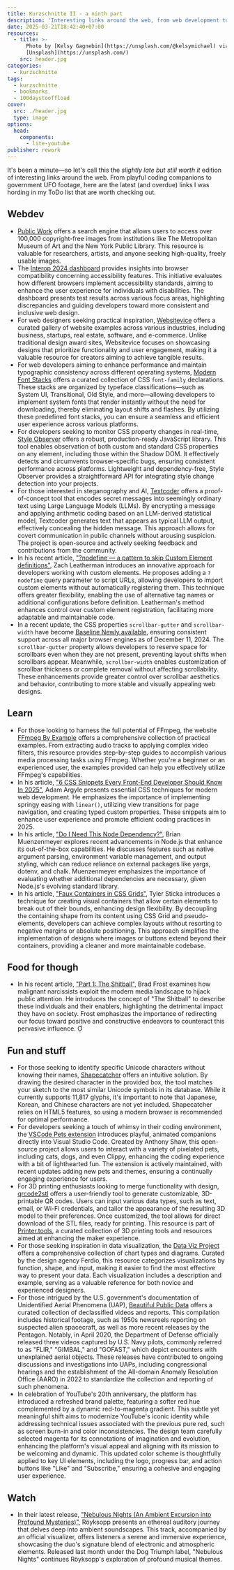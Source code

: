 ```yaml
---
title: Kurzschnitte II - a ninth part
description: 'Interesting links around the web, from web development to fun stuff.'
date: 2025-03-21T18:42:40+07:00
resources:
  - title: >-
      Photo by [Kelsy Gagnebin](https://unsplash.com/@kelsymichael) via
      [Unsplash](https://unsplash.com/)
    src: header.jpg
categories:
  - kurzschnitte
tags:
  - kurzschnitte
  - bookmarks
  - 100daystooffload
cover:
  src: ./header.jpg
  type: image
options:
  head:
    components:
      - lite-youtube
publisher: rework
---
```


It's been a minute—so let's call this the _slightly late but still worth it_ edition of interesting links around the web. From playful coding companions to government UFO footage, here are the latest (and overdue) links I was hording in my ToDo list that are worth checking out.

## Webdev

* [Public Work](https://public.work/) offers a search engine that allows users to access over 100,000 copyright-free images from institutions like The Metropolitan Museum of Art and the New York Public Library. This resource is valuable for researchers, artists, and anyone seeking high-quality, freely usable images.
* The [Interop 2024 dashboard](https://wpt.fyi/interop-2024?feature=interop-2024-accessibility) provides insights into browser compatibility concerning accessibility features. This initiative evaluates how different browsers implement accessibility standards, aiming to enhance the user experience for individuals with disabilities. The dashboard presents test results across various focus areas, highlighting discrepancies and guiding developers toward more consistent and inclusive web design.
* For web designers seeking practical inspiration, [Websitevice](https://websitevice.com/) offers a curated gallery of website examples across various industries, including business, startups, real estate, software, and e-commerce. Unlike traditional design award sites, Websitevice focuses on showcasing designs that prioritize functionality and user engagement, making it a valuable resource for creators aiming to achieve tangible results.
* For web developers aiming to enhance performance and maintain typographic consistency across different operating systems, [Modern Font Stacks](https://modernfontstacks.com/) offers a curated collection of CSS `font-family` declarations. These stacks are organized by typeface classifications—such as System UI, Transitional, Old Style, and more—allowing developers to implement system fonts that render instantly without the need for downloading, thereby eliminating layout shifts and flashes. By utilizing these predefined font stacks, you can ensure a seamless and efficient user experience across various platforms.
* For developers seeking to monitor CSS property changes in real-time, [Style Observer](https://observe.style/) offers a robust, production-ready JavaScript library. This tool enables observation of both custom and standard CSS properties on any element, including those within the Shadow DOM. It effectively detects and circumvents browser-specific bugs, ensuring consistent performance across platforms. Lightweight and dependency-free, Style Observer provides a straightforward API for integrating style change detection into your projects.
* For those interested in steganography and AI, [Textcoder](https://github.com/shawnz/textcoder) offers a proof-of-concept tool that encodes secret messages into seemingly ordinary text using Large Language Models (LLMs). By encrypting a message and applying arithmetic coding based on an LLM-derived statistical model, Textcoder generates text that appears as typical LLM output, effectively concealing the hidden message. This approach allows for covert communication in public channels without arousing suspicion. The project is open-source and actively seeking feedback and contributions from the community.
* In his recent article, ["?nodefine — a pattern to skip Custom Element definitions"](https://www.zachleat.com/web/nodefine/), Zach Leatherman introduces an innovative approach for developers working with custom elements. He proposes adding a `?nodefine` query parameter to script URLs, allowing developers to import custom elements without automatically registering them. This technique offers greater flexibility, enabling the use of alternative tag names or additional configurations before definition. Leatherman's method enhances control over custom element registration, facilitating more adaptable and maintainable code.
* In a recent update, the CSS properties `scrollbar-gutter` and `scrollbar-width` have become [Baseline Newly available](https://web.dev/blog/baseline-scrollbar-props/), ensuring consistent support across all major browser engines as of December 11, 2024. The `scrollbar-gutter` property allows developers to reserve space for scrollbars even when they are not present, preventing layout shifts when scrollbars appear. Meanwhile, `scrollbar-width` enables customization of scrollbar thickness or complete removal without affecting scrollability. These enhancements provide greater control over scrollbar aesthetics and behavior, contributing to more stable and visually appealing web designs.

## Learn

* For those looking to harness the full potential of FFmpeg, the website [FFmpeg By Example](https://ffmpegbyexample.com/) offers a comprehensive collection of practical examples. From extracting audio tracks to applying complex video filters, this resource provides step-by-step guides to accomplish various media processing tasks using FFmpeg. Whether you're a beginner or an experienced user, the examples provided can help you effectively utilize FFmpeg's capabilities.
* In his article, ["6 CSS Snippets Every Front-End Developer Should Know In 2025"](https://nerdy.dev/6-css-snippets-every-front-end-developer-should-know-in-2025), Adam Argyle presents essential CSS techniques for modern web development. He emphasizes the importance of implementing springy easing with `linear()`, utilizing view transitions for page navigation, and creating typed custom properties. These snippets aim to enhance user experience and promote efficient coding practices in 2025.
* In his article, ["Do I Need This Node Dependency?"](https://brianmuenzenmeyer.com/posts/2024-do-i-need-this-node-dependency/), Brian Muenzenmeyer explores recent advancements in Node.js that enhance its out-of-the-box capabilities. He discusses features such as native argument parsing, environment variable management, and output styling, which can reduce reliance on external packages like yargs, dotenv, and chalk. Muenzenmeyer emphasizes the importance of evaluating whether additional dependencies are necessary, given Node.js's evolving standard library.
* In his article, ["Faux Containers in CSS Grids"](https://cloudfour.com/thinks/faux-containers-in-css-grids/), Tyler Sticka introduces a technique for creating visual containers that allow certain elements to break out of their bounds, enhancing design flexibility. By decoupling the containing shape from its content using CSS Grid and pseudo-elements, developers can achieve complex layouts without resorting to negative margins or absolute positioning. This approach simplifies the implementation of designs where images or buttons extend beyond their containers, providing a cleaner and more maintainable codebase.

## Food for though

* In his recent article, ["Part 1: The Shitball"](https://bradfrost.com/blog/post/part-1-the-shitball/), Brad Frost examines how malignant narcissists exploit the modern media landscape to hijack public attention. He introduces the concept of "The Shitball" to describe these individuals and their enablers, highlighting the detrimental impact they have on society. Frost emphasizes the importance of redirecting our focus toward positive and constructive endeavors to counteract this pervasive influence. 

## Fun and stuff

* For those seeking to identify specific Unicode characters without knowing their names, [Shapecatcher](https://shapecatcher.com/) offers an intuitive solution. By drawing the desired character in the provided box, the tool matches your sketch to the most similar Unicode symbols in its database. While it currently supports 11,817 glyphs, it's important to note that Japanese, Korean, and Chinese characters are not yet included. Shapecatcher relies on HTML5 features, so using a modern browser is recommended for optimal performance.
* For developers seeking a touch of whimsy in their coding environment, the [VSCode Pets extension](https://github.com/tonybaloney/vscode-pets) introduces playful, animated companions directly into Visual Studio Code. Created by Anthony Shaw, this open-source project allows users to interact with a variety of pixelated pets, including cats, dogs, and even Clippy, enhancing the coding experience with a bit of lighthearted fun. The extension is actively maintained, with recent updates adding new pets and themes, ensuring a continually engaging experience for users.
* For 3D printing enthusiasts looking to merge functionality with design, [qrcode2stl](https://printer.tools/qrcode2stl/) offers a user-friendly tool to generate customizable, 3D-printable QR codes. Users can input various data types, such as text, email, or Wi-Fi credentials, and tailor the appearance of the resulting 3D model to their preferences. Once customized, the tool allows for direct download of the STL files, ready for printing. This resource is part of [Printer.tools](https://printer.tools/), a curated collection of 3D printing tools and resources aimed at enhancing the maker experience.
* For those seeking inspiration in data visualization, the [Data Viz Project](https://datavizproject.com/) offers a comprehensive collection of chart types and diagrams. Curated by the design agency Ferdio, this resource categorizes visualizations by function, shape, and input, making it easier to find the most effective way to present your data. Each visualization includes a description and example, serving as a valuable reference for both novice and experienced designers.
* For those intrigued by the U.S. government's documentation of Unidentified Aerial Phenomena (UAP), [Beautiful Public Data](https://www.beautifulpublicdata.com/us-government-ufo-uap-footage/) offers a curated collection of declassified videos and reports. This compilation includes historical footage, such as 1950s newsreels reporting on suspected alien spacecraft, as well as more recent releases by the Pentagon. Notably, in April 2020, the Department of Defense officially released three videos captured by U.S. Navy pilots, commonly referred to as "FLIR," "GIMBAL," and "GOFAST," which depict encounters with unexplained aerial objects. These releases have contributed to ongoing discussions and investigations into UAPs, including congressional hearings and the establishment of the All-domain Anomaly Resolution Office (AARO) in 2022 to standardize the collection and reporting of such phenomena.
* In celebration of YouTube's 20th anniversary, the platform has introduced a refreshed brand palette, featuring a softer red hue complemented by a dynamic red-to-magenta gradient. This subtle yet meaningful shift aims to modernize YouTube's iconic identity while addressing technical issues associated with the previous pure red, such as screen burn-in and color inconsistencies. The design team carefully selected magenta for its connotations of imagination and evolution, enhancing the platform's visual appeal and aligning with its mission to be welcoming and dynamic. This updated color scheme is thoughtfully applied to key UI elements, including the logo, progress bar, and action buttons like "Like" and "Subscribe," ensuring a cohesive and engaging user experience.

## Watch

* In their latest release, ["Nebulous Nights (An Ambient Excursion into Profound Mysteries)"](https://www.youtube.com/watch?v=t6yxvAtKASE), Röyksopp presents an ethereal auditory journey that delves deep into ambient soundscapes. This track, accompanied by an official visualizer, offers listeners a serene and immersive experience, showcasing the duo's signature blend of electronic and atmospheric elements. Released last month under the Dog Triumph label, "Nebulous Nights" continues Röyksopp's exploration of profound musical themes.

<lite-youtube videoid="t6yxvAtKASE" />
